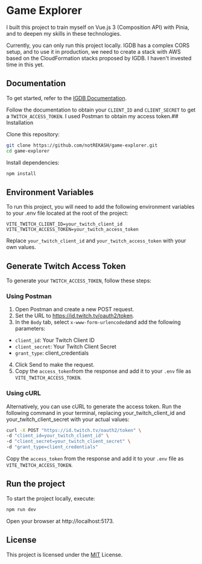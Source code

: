 # Game Explorer

I built this project to train myself on Vue.js 3 (Composition API) with Pinia, and to deepen my skills in these technologies.

Currently, you can only run this project locally. IGDB has a complex CORS setup, and to use it in production, we need to create a stack with AWS based on the CloudFormation stacks proposed by IGDB. I haven't invested time in this yet.

## Documentation

To get started, refer to the [IGDB Documentation](https://api-docs.igdb.com/).

Follow the documentation to obtain your `CLIENT_ID` and `CLIENT_SECRET` to get a `TWITCH_ACCESS_TOKEN`. I used Postman to obtain my access token.## Installation

Clone this repository:

```bash
git clone https://github.com/notREKASH/game-explorer.git
cd game-explorer
```

Install dependencies:

```bash
npm install
```

## Environment Variables

To run this project, you will need to add the following environment variables to your .env file located at the root of the project:

`VITE_TWITCH_CLIENT_ID=your_twitch_client_id`
`VITE_TWITCH_ACCESS_TOKEN=your_twitch_access_token`

Replace `your_twitch_client_id` and `your_twitch_access_token` with your own values.

## Generate Twitch Access Token

To generate your `TWITCH_ACCESS_TOKEN`, follow these steps:

### Using Postman

1. Open Postman and create a new POST request.
2. Set the URL to https://id.twitch.tv/oauth2/token.
3. In the `Body` tab, select `x-www-form-urlencoded`and add the following parameters:

- `client_id`: Your Twitch Client ID
- `client_secret`: Your Twitch Client Secret
- `grant_type`: client_credentials

4. Click Send to make the request.
5. Copy the `access_token`from the response and add it to your `.env` file as `VITE_TWITCH_ACCESS_TOKEN`.

### Using cURL

Alternatively, you can use cURL to generate the access token. Run the following command in your terminal, replacing your_twitch_client_id and your_twitch_client_secret with your actual values:

```bash
curl -X POST "https://id.twitch.tv/oauth2/token" \
-d "client_id=your_twitch_client_id" \
-d "client_secret=your_twitch_client_secret" \
-d "grant_type=client_credentials"
```

Copy the `access_token` from the response and add it to your `.env` file as `VITE_TWITCH_ACCESS_TOKEN`.

## Run the project

To start the project locally, execute:

```bash
npm run dev
```

Open your browser at http://localhost:5173.

## License

This project is licensed under the [MIT](https://choosealicense.com/licenses/mit/) License.
